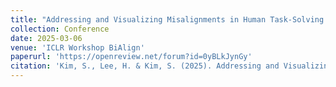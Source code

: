 ```yaml
---
title: "Addressing and Visualizing Misalignments in Human Task-Solving Trajectories"
collection: Conference
date: 2025-03-06
venue: 'ICLR Workshop BiAlign'
paperurl: 'https://openreview.net/forum?id=0yBLkJynGy'
citation: 'Kim, S., Lee, H. & Kim, S. (2025). Addressing and Visualizing Misalignments in Human Task-Solving Trajectories. ICLR Workshop BiAlign.'
---
```

